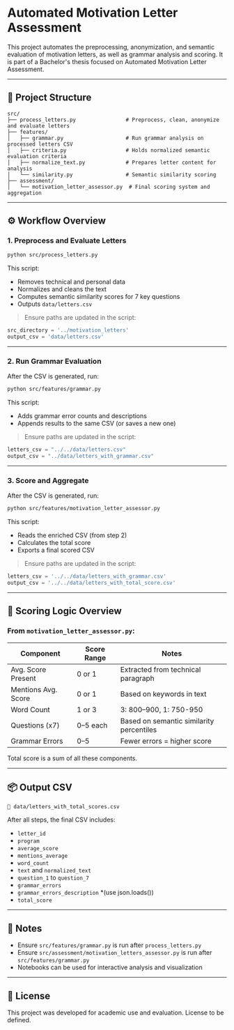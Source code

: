 # Automated Motivation Letter Assessment

This project automates the preprocessing, anonymization, and semantic evaluation of motivation letters, as well as grammar analysis and scoring. It is part of a Bachelor's thesis focused on Automated Motivation Letter Assessment.

---

## 📁 Project Structure

```
src/
├── process_letters.py                # Preprocess, clean, anonymize and evaluate letters
├── features/
│   ├── grammar.py                    # Run grammar analysis on processed letters CSV
│   ├── criteria.py                   # Holds normalized semantic evaluation criteria
│   ├── normalize_text.py             # Prepares letter content for analysis
│   └── similarity.py                 # Semantic similarity scoring
├── assessment/
│   └── motivation_letter_assessor.py  # Final scoring system and aggregation
```

---

## ⚙️ Workflow Overview

### 1. **Preprocess and Evaluate Letters**

```bash
python src/process_letters.py
```

This script:
- Removes technical and personal data
- Normalizes and cleans the text
- Computes semantic similarity scores for 7 key questions
- Outputs `data/letters.csv`

> Ensure paths are updated in the script:
```python
src_directory = '../motivation_letters'
output_csv = 'data/letters.csv'
```

---

### 2. **Run Grammar Evaluation**

After the CSV is generated, run:

```bash
python src/features/grammar.py
```

This script:
- Adds grammar error counts and descriptions
- Appends results to the same CSV (or saves a new one)
> Ensure paths are updated in the script:
```python
letters_csv = "../../data/letters.csv"
output_csv = "../data/letters_with_grammar.csv"
```

---

### 3. **Score and Aggregate**

After the CSV is generated, run:

```bash
python src/features/motivation_letter_assessor.py
```

This script:
- Reads the enriched CSV (from step 2)
- Calculates the total score
- Exports a final scored CSV

> Ensure paths are updated in the script:
```python
letters_csv = '../../data/letters_with_grammar.csv'
output_csv = '../../data/letters_with_total_score.csv'
```

---

## 🧠 Scoring Logic Overview

### From `motivation_letter_assessor.py`:

| Component            | Score Range | Notes                                    |
|---------------------|-------------|------------------------------------------|
| Avg. Score Present  | 0 or 1      | Extracted from technical paragraph       |
| Mentions Avg. Score | 0 or 1      | Based on keywords in text                |
| Word Count          | 1 or 3      | 3: 800–900, 1: 750-950                   |
| Questions (x7)      | 0–5 each    | Based on semantic similarity percentiles |
| Grammar Errors      | 0–5         | Fewer errors = higher score              |


Total score is a sum of all these components.

---

## 📦 Output CSV

```
📄 data/letters_with_total_scores.csv
```

After all steps, the final CSV includes:

- `letter_id`
- `program`
- `average_score`
- `mentions_average`
- `word_count`
- `text` and `normalized_text`
- `question_1` to `question_7`
- `grammar_errors`
- `grammar_errors_description` *(use json.loads())
- `total_score`

---

## 📌 Notes

- Ensure `src/features/grammar.py` is run after `process_letters.py`
- Ensure `src/assessment/motivation_letters_assessor.py` is run after `src/features/grammar.py`
- Notebooks can be used for interactive analysis and visualization

---

## 📄 License

This project was developed for academic use and evaluation. License to be defined.
